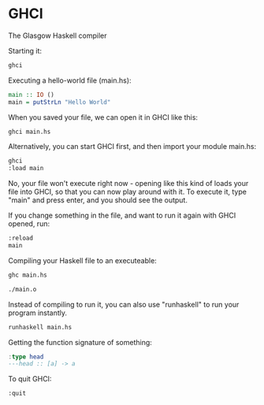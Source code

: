 # GHCI

The Glasgow Haskell compiler 

Starting it: 

```bash 
ghci 
```

Executing a hello-world file (main.hs): 

```haskell 
main :: IO ()
main = putStrLn "Hello World"
```

When you saved your file, we can open it in GHCI like this: 
```bash
ghci main.hs
```

Alternatively, you can start GHCI first, and then import your module main.hs:

```bash
ghci 
:load main
```

No, your file won't execute right now - opening like this kind of loads your file into GHCI, so that you can now play around with it. To execute it, type "main" and press enter, and you should see the output. 

If you change something in the file, and want to run it again with GHCI opened, run: 

```bash
:reload 
main
```

Compiling your Haskell file to an executeable: 

```bash
ghc main.hs

./main.o
```

Instead of compiling to run it, you can also use "runhaskell" to run your program instantly. 

```bash
runhaskell main.hs
```

Getting the function signature of something: 

```haskell
:type head 
---head :: [a] -> a
```

To quit GHCI:
```bash
:quit
```
